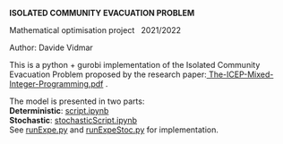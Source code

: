 <p><strong>ISOLATED COMMUNITY EVACUATION PROBLEM </strong></p>
<p>Mathematical optimisation project&nbsp; &nbsp;2021/2022</p>
<p>Author: Davide Vidmar</p>
<p>This is a python + gurobi implementation of the Isolated Community Evacuation Problem proposed by the research paper:<a href="https://github.com/dew54/math-opt-project/blob/main/The-ICEP-Mixed-Integer-Programming.pdf">&nbsp;The-ICEP-Mixed-Integer-Programming.pdf</a>&nbsp;.</p>
<p>The model is presented in two parts:<br /> <strong>Deterministic</strong>: <a href="https://github.com/dew54/math-opt-project/blob/main/script.ipynb" target="_blank" rel="noopener">script.ipynb</a> <br /> <strong>Stochastic</strong>: <a href="https://github.com/dew54/math-opt-project/blob/main/stochasticScript.ipynb" target="_blank" rel="noopener">stochasticScript.ipynb</a> <br /> See <a href="https://github.com/dew54/math-opt-project/blob/main/runExpe.py" target="_blank" rel="noopener">runExpe.py</a> and <a href="https://github.com/dew54/math-opt-project/blob/main/runExpeStoc.py" target="_blank" rel="noopener">runExpeStoc.py</a> for implementation.</p>
